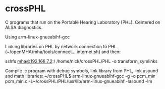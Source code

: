 # crossPHL
C programs that run on the Portable Hearing Laboratory (PHL). Centered on ALSA diagnostics.

Using arm-linux-gnueabihf-gcc

Linking libraries on PHL by network connection to PHL (~/openMHA/mha/tools/connect....internet.sh) and then:

sshfs mha@192.168.7.2:/ /home/nick/crossPHL/PHL -o transform_symlinks

Compile .c program with debug symbols, link library from PHL, link asound and math libraries:
\~/crossPHL$ arm-linux-gnueabihf-gcc -g -o pcm_min pcm_min.c -L~/crossPHL/PHL/usr/lib/arm-linux-gnueabihf -lasound -lm


